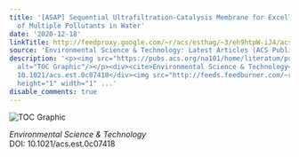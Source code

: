 ```yaml
---
title: '[ASAP] Sequential Ultrafiltration-Catalysis Membrane for Excellent Removal
  of Multiple Pollutants in Water'
date: '2020-12-18'
linkTitle: http://feedproxy.google.com/~r/acs/esthag/~3/eh9htpW-iJ4/acs.est.0c07418
source: 'Environmental Science & Technology: Latest Articles (ACS Publications)'
description: '<p><img src="https://pubs.acs.org/na101/home/literatum/publisher/achs/journals/content/esthag/0/esthag.ahead-of-print/acs.est.0c07418/20201218/images/medium/es0c07418_0009.gif"
  alt="TOC Graphic"/></p><div><cite>Environmental Science & Technology</cite></div><div>DOI:
  10.1021/acs.est.0c07418</div><img src="http://feeds.feedburner.com/~r/acs/esthag/~4/eh9htpW-iJ4"
  height="1" width="1" ...'
disable_comments: true
---
```

<p><img src="https://pubs.acs.org/na101/home/literatum/publisher/achs/journals/content/esthag/0/esthag.ahead-of-print/acs.est.0c07418/20201218/images/medium/es0c07418_0009.gif" alt="TOC Graphic"/></p><div><cite>Environmental Science & Technology</cite></div><div>DOI: 10.1021/acs.est.0c07418</div><img src="http://feeds.feedburner.com/~r/acs/esthag/~4/eh9htpW-iJ4" height="1" width="1" ...